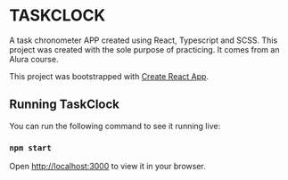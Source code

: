 # TASKCLOCK

A task chronometer APP created using React, Typescript and SCSS.
This project was created with the sole purpose of practicing. It comes from an Alura course.

This project was bootstrapped with [Create React App](https://github.com/facebook/create-react-app).
## Running TaskClock

You can run the following command to see it running live:
### `npm start`
Open [http://localhost:3000](http://localhost:3000) to view it in your browser.
